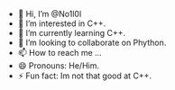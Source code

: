 - 👋 Hi, I’m @No1l0l
- 👀 I’m interested in C++.
- 🌱 I’m currently learning C++.
- 💞️ I’m looking to collaborate on Phython.
- 📫 How to reach me ...
- 😄 Pronouns: He/Him.
- ⚡ Fun fact: Im not that good at C++.

<!---
No1l0l/No1l0l is a ✨ special ✨ repository because its `README.md` (this file) appears on your GitHub profile.
You can click the Preview link to take a look at your changes.
--->

